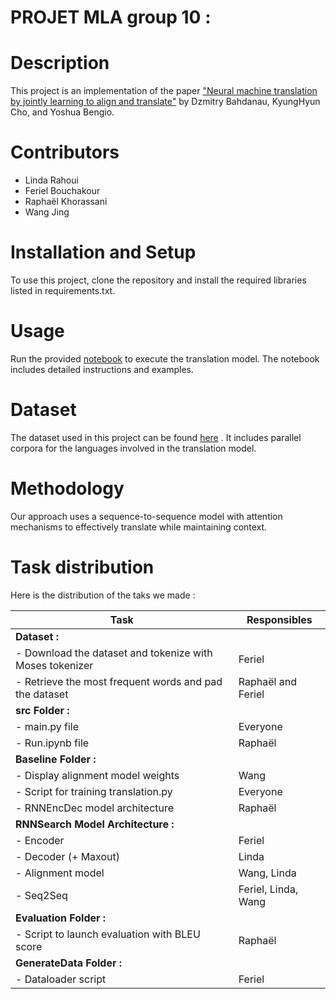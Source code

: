PROJET MLA group 10 : <br>
===
# Description
This project is an implementation of the paper ["Neural machine translation by jointly learning to align and translate"][2] by Dzmitry Bahdanau, KyungHyun Cho, and Yoshua Bengio.

# Contributors
- Linda Rahoui 
- Feriel Bouchakour
- Raphaël Khorassani
- Wang Jing

# Installation and Setup
To use this project, clone the repository and install the required libraries listed in requirements.txt.

# Usage
Run the provided [notebook](src/Run.ipynb) to execute the translation model. The notebook includes detailed instructions and examples.


# Dataset
The dataset used in this project can be found [here][3] . It includes parallel corpora for the languages involved in the translation model.

# Methodology
Our approach uses a sequence-to-sequence model with attention mechanisms to effectively translate while maintaining context.

# Task distribution
Here is the distribution of the taks we made :

| **Task**                                     | **Responsibles**                                 |
|---------------------------------------------|--------------------------------------------------|
| **Dataset :**                                                                                 |
| - Download the dataset and tokenize with Moses tokenizer | Feriel                                |
| - Retrieve the most frequent words and pad the dataset | Raphaël and Feriel           |
| **src Folder :**                                                                               |
| - main.py file                               | Everyone                                        |
| - Run.ipynb file                             | Raphaël                                          |
| **Baseline Folder :**                                                                          |
| - Display alignment model weights            | Wang                                             |
| - Script for training translation.py         | Everyone                                        |
| - RNNEncDec model architecture               | Raphaël                                          |
| **RNNSearch Model Architecture :**                                                             |
| - Encoder                                    | Feriel                                           |
| - Decoder (+ Maxout)                         | Linda                                            |
| - Alignment model                            | Wang, Linda                                      |
| - Seq2Seq                                    | Feriel, Linda, Wang                              |
| **Evaluation Folder :**                                                                        |
| - Script to launch evaluation with BLEU score | Raphaël                                         |
| **GenerateData Folder :**                                                                      |
| - Dataloader script                          | Feriel                                           |



[2]: https://arxiv.org/abs/1409.0473 "lien article"
[3]: https://www.statmt.org/wmt14/translation-task.html "lien dataset"
